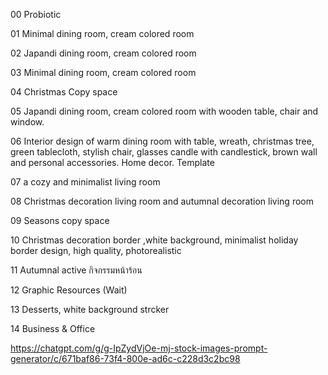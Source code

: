 00 Probiotic

01  Minimal  dining room, cream colored room

02 Japandi dining room, cream colored room

03 Minimal  dining room, cream colored room

04 Christmas Copy space

05 Japandi dining room, cream colored room with wooden table, chair and window.

06 Interior design of warm dining room with table, wreath, christmas tree, green tablecloth, stylish chair, glasses candle with candlestick, brown wall and personal accessories. Home decor. Template

07 a cozy and minimalist living room

08 Christmas decoration living room and autumnal decoration living room

09 Seasons copy space

10 Christmas  decoration border ,white background, minimalist holiday border design, high quality, photorealistic

11 Autumnal active กิจกรรมหน้าร้อน

12 Graphic Resources (Wait)

13 Desserts, white background strcker

14 Business & Office

https://chatgpt.com/g/g-IpZydVjOe-mj-stock-images-prompt-generator/c/671baf86-73f4-800e-ad6c-c228d3c2bc98
